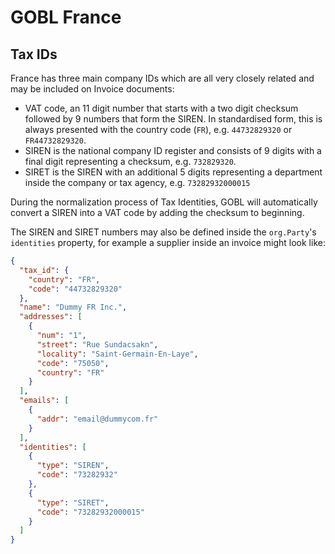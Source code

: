 # GOBL France

## Tax IDs

France has three main company IDs which are all very closely related and may be included on Invoice documents:

- VAT code, an 11 digit number that starts with a two digit checksum followed by 9 numbers that form the SIREN. In standardised form, this is always presented with the country code (`FR`), e.g. `44732829320` or `FR44732829320`.
- SIREN is the national company ID register and consists of 9 digits with a final digit representing a checksum, e.g. `732829320`.
- SIRET is the SIREN with an additional 5 digits representing a department inside the company or tax agency, e.g. `73282932000015`

During the normalization process of Tax Identities, GOBL will automatically convert a SIREN into a VAT code by adding the checksum to beginning.

The SIREN and SIRET numbers may also be defined inside the `org.Party`'s `identities` property, for example a supplier inside an invoice might look like:

```json
{
  "tax_id": {
    "country": "FR",
    "code": "44732829320"
  },
  "name": "Dummy FR Inc.",
  "addresses": [
    {
      "num": "1",
      "street": "Rue Sundacsakn",
      "locality": "Saint-Germain-En-Laye",
      "code": "75050",
      "country": "FR"
    }
  ],
  "emails": [
    {
      "addr": "email@dummycom.fr"
    }
  ],
  "identities": [
    {
      "type": "SIREN",
      "code": "73282932"
    },
    {
      "type": "SIRET",
      "code": "73282932000015"
    }
  ]
}
```
